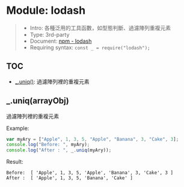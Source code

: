 # Module: lodash

> * Intro: 各種泛用的工具函數，如型態判斷、過濾陣列重複元素
> * Type: 3rd-party
> * Document: [npm - lodash](https://www.npmjs.com/package/lodash)
> * Requiring syntax: `const _ = require("lodash");`

## TOC
* [_.uniq()](#uniq): 過濾陣列裡的重複元素


<a name="uniq"></a>

## _.uniq(arrayObj)

過濾陣列裡的重複元素

Example:
````js
var myAry = ["Apple", 1, 3, 5, "Apple", "Banana", 3, "Cake", 3];
console.log("Before: ", myAry);
console.log("After : ", _.uniq(myAry));
````

Result:
````
Before:  [ 'Apple', 1, 3, 5, 'Apple', 'Banana', 3, 'Cake', 3 ]
After :  [ 'Apple', 1, 3, 5, 'Banana', 'Cake' ]
````